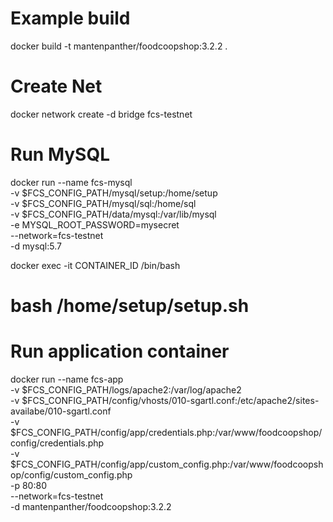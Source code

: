 # Example build
docker build -t mantenpanther/foodcoopshop:3.2.2 .

# Create Net
docker network create -d bridge fcs-testnet

# Run MySQL
docker run --name fcs-mysql \
-v $FCS_CONFIG_PATH/mysql/setup:/home/setup \
-v $FCS_CONFIG_PATH/mysql/sql:/home/sql \
-v $FCS_CONFIG_PATH/data/mysql:/var/lib/mysql \
-e MYSQL_ROOT_PASSWORD=mysecret \
--network=fcs-testnet \
-d mysql:5.7

docker exec -it CONTAINER_ID /bin/bash
# bash /home/setup/setup.sh

# Run application container
docker run --name fcs-app \
-v $FCS_CONFIG_PATH/logs/apache2:/var/log/apache2 \
-v $FCS_CONFIG_PATH/config/vhosts/010-sgartl.conf:/etc/apache2/sites-availabe/010-sgartl.conf \
-v $FCS_CONFIG_PATH/config/app/credentials.php:/var/www/foodcoopshop/config/credentials.php \
-v $FCS_CONFIG_PATH/config/app/custom_config.php:/var/www/foodcoopshop/config/custom_config.php \
-p 80:80 \
--network=fcs-testnet \
-d mantenpanther/foodcoopshop:3.2.2